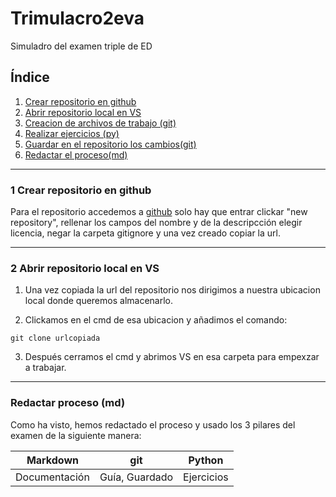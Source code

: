 # Trimulacro2eva
Simuladro del examen triple de ED

## Índice

1. [Crear repositorio en github](#punto1)
2. [Abrir repositorio local en VS](#punto2)
3. [Creacion de archivos de trabajo (git)](#punto3)
4. [Realizar ejercicios (py)](#punto4)
5. [Guardar en el repositorio los cambios(git)](#punto5)
6. [Redactar el proceso(md)](#punto6)
---
<div id="punto1">
</div>

### 1 Crear repositorio en github

Para el repositorio accedemos a  [github](https://github.com) solo hay que entrar clickar "new repository", rellenar los campos del nombre y de la descripcción elegir licencia, negar la carpeta gitignore y una vez creado copiar la url.

---
<div id="punto2">
</div>

### 2 Abrir repositorio local en VS

1. Una vez copiada la url del repositorio nos dirigimos a nuestra ubicacion local donde queremos almacenarlo.

2. Clickamos en el cmd de esa ubicacion y añadimos el comando:

 ```
 git clone urlcopiada

```
3. Después cerramos el cmd y abrimos VS en esa carpeta para empexzar a trabajar.

---

<div id="punto6">
</div>

### Redactar proceso (md)

Como ha visto, hemos redactado el proceso y usado los 3 pilares del examen de la siguiente manera:


|   Markdown     |     git        |   Python    |
|----------------|----------------|-------------|
|Documentación   | Guía, Guardado | Ejercicios  |

